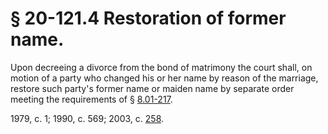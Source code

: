 # § 20-121.4 Restoration of former name.

<p>Upon decreeing a divorce from the bond of matrimony the court shall, on motion of a party who changed his or her name by reason of the marriage, restore such party's former name or maiden name by separate order meeting the requirements of § <a href='http://law.lis.virginia.gov/vacode/8.01-217/'>8.01-217</a>.</p><p>1979, c. 1; 1990, c. 569; 2003, c. <a href='http://lis.virginia.gov/cgi-bin/legp604.exe?031+ful+CHAP0258'>258</a>.</p>